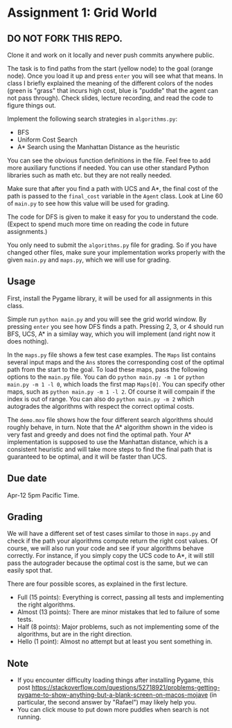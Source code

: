 Assignment 1: Grid World
=========

DO NOT FORK THIS REPO. 
-----
Clone it and work on it locally and never push commits anywhere public.

The task is to find paths from the start (yellow node) to the goal (orange node). Once you load it up and press `enter` you will see what that means. In class I briefly explained the meaning of the different colors of the nodes (green is "grass" that incurs high cost, blue is "puddle" that the agent can not pass through). Check slides, lecture recording, and read the code to figure things out. 

Implement the following search strategies in `algorithms.py`:

- BFS
- Uniform Cost Search
- A\* Search using the Manhattan Distance as the heuristic

You can see the obvious function definitions in the file. Feel free to add more auxiliary functions if needed. You can use other standard Python libraries such as math etc. but they are not really needed. 

Make sure that after you find a path with UCS and A\*, the final cost of the path is passed to the `final_cost` variable in the `Agent` class. Look at Line 60 of `main.py` to see how this value will be used for grading. 

The code for DFS is given to make it easy for you to understand the code. (Expect to spend much more time on reading the code in future assignments.) 

You only need to submit the `algorithms.py` file for grading. So if you have changed other files, make sure your implementation works properly with the given `main.py` and `maps.py`, which we will use for grading. 

Usage
----
First, install the Pygame library, it will be used for all assignments in this class. 

Simple run `python main.py` and you will see the grid world window. By pressing `enter` you see how DFS finds a path. Pressing 2, 3, or 4 should run BFS, UCS, A\* in a similay way, which you will implement (and right now it does nothing). 

In the `maps.py` file shows a few test case examples. The `Maps` list contains several input maps and the `Ans` stores the corresponding cost of the optimal path from the start to the goal. To load these maps, pass the following options to the `main.py` file. You can do `python main.py -m 1` or `python main.py -m 1 -l 0`, which loads the first map `Maps[0]`. You can specify other maps, such as `python main.py -m 1 -l 2`. Of course it will compain if the index is out of range. You can also do `python main.py -m 2` which autogrades the algorithms with respect the correct optimal costs. 

The `demo.mov` file shows how the four different search algorithms should roughly behave, in turn. Note that the A\* algorithm shown in the video is very fast and greedy and does not find the optimal path. Your A\* implementation is supposed to use the Manhattan distance, which is a consistent heuristic and will take more steps to find the final path that is guaranteed to be optimal, and it will be faster than UCS. 


Due date
-----
Apr-12 5pm Pacific Time.

Grading
-----
We will have a different set of test cases similar to those in `maps.py` and check if the path your algorithms compute return the right cost values. Of course, we will also run your code and see if your algorithms behave correctly. For instance, if you simply copy the UCS code to A\*, it will still pass the autograder because the optimal cost is the same, but we can easily spot that. 

There are four possible scores, as explained in the first lecture.

- Full (15 points): Everything is correct, passing all tests and implementing the right algorithms.
- Almost (13 points): There are minor mistakes that led to failure of some tests. 
- Half (8 points): Major problems, such as not implementing some of the algorithms, but are in the right direction. 
- Hello (1 point): Almost no attempt but at least you sent something in. 

Note
------
- If you encounter difficulty loading things after installing Pygame, this post https://stackoverflow.com/questions/52718921/problems-getting-pygame-to-show-anything-but-a-blank-screen-on-macos-mojave (in particular, the second answer by "Rafael") may likely help you. 
- You can click mouse to put down more puddles when search is not running.
